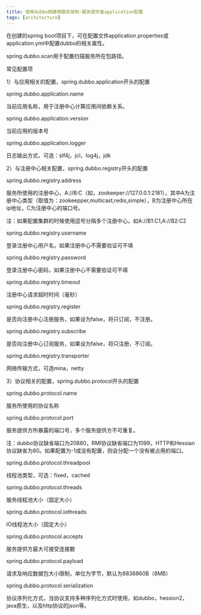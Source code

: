 ```yaml
---
title: 使用dubbo搭建微服务架构-服务提供者application配置
tags: [architecture]
---
```


在创建的spring boot项目下，可在配置文件application.properties或application.yml中配置dubbo的相关属性。

spring.dubbo.scan用于配置扫描服务所在包路径。

常见配置项

1）与应用相关的配置，spring.dubbo.application开头的配置

spring.dubbo.application.name

当前应用名称，用于注册中心计算应用间依赖关系。

spring.dubbo.application.version

当前应用的版本号

spring.dubbo.application.logger

日志输出方式，可选：slf4j，jcl，log4j，jdk

2）与注册中心相关配置，spring.dubbo.registry开头的配置

spring.dubbo.registry.address

服务所使用的注册中心，A://B:C（如，zookeeper://127.0.0.1:2181），其中A为注册中心类型（取值为：zookeepper,multicast,redis,simple），B为注册中心所在ip地址，C为注册中心的端口号。

注：如果配置集群的时候使用逗号分隔多个注册中心，如A://B1:C1,A://B2:C2

spring.dubbo.registry.username

登录注册中心用户名，如果注册中心不需要验证可不填

spring.dubbo.registry.password

登录注册中心密码，如果注册中心不需要验证可不填

spring.dubbo.registry.timeout

注册中心请求超时时间（毫秒）

spring.dubbo.registry.register

是否向注册中心注册服务，如果设为false，将只订阅，不注册。

spring.dubbo.registry.subscribe

是否向注册中心订阅服务，如果设为false，将只注册，不订阅。

spring.dubbo.registry.transporter

网络传输方式，可选mina，netty

3）协议相关的配置，spring.dubbo.protocol开头的配置

spring.dubbo.protocol.name

服务所使用的协议名称

spring.dubbo.protocol.port

服务提供方所暴露的端口号，多个服务提供方不可重复。

注：dubbo协议缺省端口为20880，RMI协议缺省端口为1099，HTTP和Hessian协议缺省为80。如果配置为-1或没有配置，则会分配一个没有被占用的端口。

spring.dubbo.protocol.threadpool

线程池类型，可选：fixed，cached

spring.dubbo.protocol.threads

服务线程池大小（固定大小）

spring.dubbo.protocol.iothreads

IO线程池大小（固定大小）

spring.dubbo.protocol.accepts

服务提供方最大可接受连接数

spring.dubbo.protocol.payload

请求及响应数据包大小限制，单位为字节，默认为8838860B（8MB）

spring.dubbo.protocol.serialization

协议序列化方式，当协议支持多种序列化方式时使用，如dubbo，hession2，java原生，以及http协议的json等。